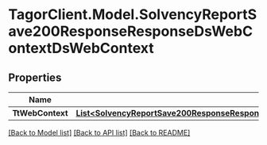 # TagorClient.Model.SolvencyReportSave200ResponseResponseDsWebContextDsWebContext

## Properties

Name | Type | Description | Notes
------------ | ------------- | ------------- | -------------
**TtWebContext** | [**List&lt;SolvencyReportSave200ResponseResponseDsWebContextDsWebContextTtWebContextInner&gt;**](SolvencyReportSave200ResponseResponseDsWebContextDsWebContextTtWebContextInner.md) |  | [optional] 

[[Back to Model list]](../README.md#documentation-for-models) [[Back to API list]](../README.md#documentation-for-api-endpoints) [[Back to README]](../README.md)

